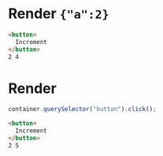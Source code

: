 # Render `{"a":2}`

```html
<button>
  Increment
</button>
2 4
```


# Render
```js
container.querySelector("button").click();
```
```html
<button>
  Increment
</button>
2 5
```

